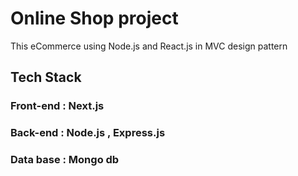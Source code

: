 # Online Shop project
 This eCommerce using Node.js and React.js in MVC design pattern
 
## Tech Stack 
### Front-end : Next.js
### Back-end : Node.js , Express.js
### Data base : Mongo db
